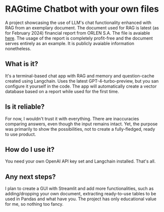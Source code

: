 # RAGtime Chatbot with your own files

A project showcasing the use of LLM's chat functionality enhanced with RAG from an exemplary document. 
The document used for RAG is latest (as for February 2024) financial report from ORLEN S.A. 
The file is avaiable [here](https://www.orlen.pl/content/dam/internet/orlen/pl/pl/relacje-inwestorskie/raporty-i-publikacje/sprawozdania/2023/3q2023/ORLEN_231031_2023kw3%20-%20RAPORT%20IIIQ2023.pdf.coredownload.pdf).
The usage of the report is completely profit-free and the document serves entirely as an example. It is publicly avaiable information nonetheless.

## What is it?

It's a terminal-based chat app with RAG and memory and question-cache created using Langchain. Uses the latest GPT-4-turbo-preview, but you san configure it yourself in the code. 
The app will automatically create a vector database based on a report while used for the first time. 

## Is it reliable?

For now, I wouldn't trust it with everything. There are inaccuracies comparing answers, even though the input remains intact. Yet, the purpose was primarily to show the possibilities, not to create a fully-fledged, ready to use product.

## How do I use it?

You need your own OpenAI API key set and Langchain installed. That's all. 

## Any next steps?

I plan to create a GUI with Streamlit and add more functionalities, such as adding/dropping your own document, extracting ready-to-use tables to be used in Pandas and what have you. The project has only educational value for me, so nothing too fancy.
